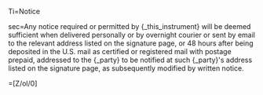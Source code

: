 Ti=Notice

sec=Any notice required or permitted by {_this_instrument} will be deemed sufficient when delivered personally or by overnight courier or sent by email to the relevant address listed on the signature page, or 48 hours after being deposited in the U.S. mail as certified or registered mail with postage prepaid, addressed to the {_party} to be notified at such {_party}'s address listed on the signature page, as subsequently modified by written notice.

=[Z/ol/0]
